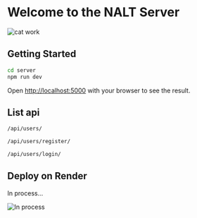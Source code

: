 # Welcome to the NALT Server
![cat work](https://i.pinimg.com/originals/42/0e/39/420e39bd34d74ffae5c6af92a701d5cb.gif)

## Getting Started

```bash
cd server
npm run dev
```

Open [http://localhost:5000](http://localhost:5000) with your browser to see the result.

## List api

```bash
/api/users/

/api/users/register/

/api/users/login/
```

## Deploy on Render

In process...

![In process](https://i.pinimg.com/originals/ba/3d/6b/ba3d6b07a03bdfa5bb4d5436732a9182.gif)
